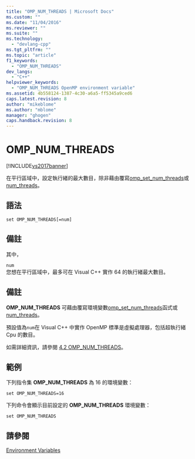 ```yaml
---
title: "OMP_NUM_THREADS | Microsoft Docs"
ms.custom: ""
ms.date: "11/04/2016"
ms.reviewer: ""
ms.suite: ""
ms.technology: 
  - "devlang-cpp"
ms.tgt_pltfrm: ""
ms.topic: "article"
f1_keywords: 
  - "OMP_NUM_THREADS"
dev_langs: 
  - "C++"
helpviewer_keywords: 
  - "OMP_NUM_THREADS OpenMP environment variable"
ms.assetid: 4b558124-1387-4c30-a6a5-ff5345a9ced6
caps.latest.revision: 8
author: "mikeblome"
ms.author: "mblome"
manager: "ghogen"
caps.handback.revision: 8
---
```

# OMP_NUM_THREADS
[!INCLUDE[vs2017banner](../../../assembler/inline/includes/vs2017banner.md)]

在平行區域中，設定執行緒的最大數目，除非藉由覆寫[omp\_set\_num\_threads](../../../parallel/openmp/reference/omp-set-num-threads.md)或[num\_threads](../../../parallel/openmp/reference/num-threads.md)。  
  
## 語法  
  
```  
set OMP_NUM_THREADS[=num]  
```  
  
## 備註  
 其中，  
  
 `num`  
 您想在平行區域中，最多可在 Visual C\+\+ 實作 64 的執行緒最大數目。  
  
## 備註  
 **OMP\_NUM\_THREADS** 可藉由覆寫環境變數[omp\_set\_num\_threads](../../../parallel/openmp/reference/omp-set-num-threads.md)函式或[num\_threads](../../../parallel/openmp/reference/num-threads.md)。  
  
 預設值為`num`在 Visual C\+\+ 中實作 OpenMP 標準是虛擬處理器，包括超執行緒 Cpu 的數目。  
  
 如需詳細資訊，請參閱 [4.2 OMP\_NUM\_THREADS](../../../parallel/openmp/4-2-omp-num-threads.md)。  
  
## 範例  
 下列指令集 **OMP\_NUM\_THREADS** 為 16 的環境變數：  
  
```  
set OMP_NUM_THREADS=16  
```  
  
 下列命令會顯示目前設定的 **OMP\_NUM\_THREADS** 環境變數：  
  
```  
set OMP_NUM_THREADS  
```  
  
## 請參閱  
 [Environment Variables](../../../parallel/openmp/reference/openmp-environment-variables.md)